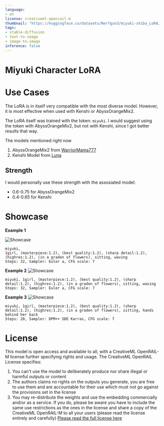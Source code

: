 ```yaml
---
language:
- en
license: creativeml-openrail-m
thumbnail: "https://huggingface.co/datasets/Nerfgun3/miyuki-shiba_LoRA/resolve/main/preview/preview%20(1).png"
tags:
- stable-diffusion
- text-to-image
- image-to-image
inference: false
---
```


# Miyuki Character LoRA

# Use Cases

The LoRA is in itself very compatible with the most diverse model. However, it is most effective when used with Kenshi or AbyssOrangeMix2.

The LoRA itself was trained with the token: ```miyuki```.
I would suggest using the token with AbyssOrangeMix2, but not with Kenshi, since I got better results that way.

The models mentioned right now
1. AbyssOrangeMix2 from [WarriorMama777](https://huggingface.co/WarriorMama777/OrangeMixs)
2. Kenshi Model from [Luna](https://huggingface.co/SweetLuna/Kenshi)

## Strength

I would personally use these strength with the assosiated model:
- 0.6-0.75 for AbyssOrangeMix2
- 0.4-0.65 for Kenshi

# Showcase

**Example 1**

<img alt="Showcase" src="https://huggingface.co/datasets/Nerfgun3/miyuki-shiba_LoRA/resolve/main/preview/preview%20(2).png"/>

```
miyuki,
1girl, (masterpiece:1.2), (best quality:1.2), (sharp detail:1.2), (highres:1.2), (in a graden of flowers), sitting, waving
Steps: 32, Sampler: Euler a, CFG scale: 7
```

**Example 2**
<img alt="Showcase" src="https://huggingface.co/datasets/Nerfgun3/miyuki-shiba_LoRA/resolve/main/preview/preview%20(3).png"/>

```
miyuki, 1girl, (masterpiece:1.2), (best quality:1.2), (sharp detail:1.2), (highres:1.2), (in a graden of flowers), sitting, waving
Steps: 32, Sampler: Euler a, CFG scale: 7
```

**Example 3**
<img alt="Showcase" src="https://huggingface.co/datasets/Nerfgun3/miyuki-shiba_LoRA/resolve/main/preview/preview%20(4).png"/>

```
miyuki, 1girl, (masterpiece:1.2), (best quality:1.2), (sharp detail:1.2), (highres:1.2), (in a graden of flowers), sitting, hands behind her back
Steps: 20, Sampler: DPM++ SDE Karras, CFG scale: 7
```

# License

This model is open access and available to all, with a CreativeML OpenRAIL-M license further specifying rights and usage.
The CreativeML OpenRAIL License specifies: 

1. You can't use the model to deliberately produce nor share illegal or harmful outputs or content 
2. The authors claims no rights on the outputs you generate, you are free to use them and are accountable for their use which must not go against the provisions set in the license
3. You may re-distribute the weights and use the embedding commercially and/or as a service. If you do, please be aware you have to include the same use restrictions as the ones in the license and share a copy of the CreativeML OpenRAIL-M to all your users (please read the license entirely and carefully)
[Please read the full license here](https://huggingface.co/spaces/CompVis/stable-diffusion-license)